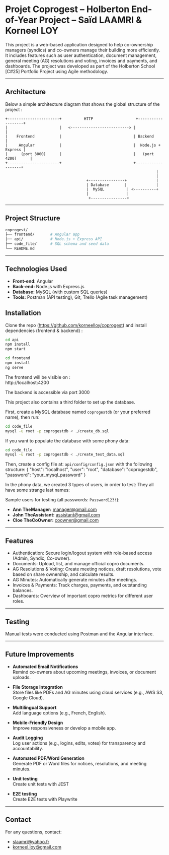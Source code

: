 # Projet Coprogest – Holberton End-of-Year Project – Saïd LAAMRI & Korneel LOY

This project is a web-based application designed to help co-ownership managers (syndics) and co-owners manage their building more efficiently. It includes features such as user authentication, document management, general meeting (AG) resolutions and voting, invoices and payments, and dashboards.
The project was developed as part of the Holberton School [C#25] Portfolio Project using Agile methodology.

---

## Architecture

Below a simple architecture diagram that shows the global structure of the project :

```plaintext
+-----------------------+          HTTP                   +-------------------+
|                       |   <--------------------------> |                    |
|    Frontend           |                                | Backend            |
|     Angular           |                                |  Node.js + Express |
|      (port 3000)      |                                |   (port 4200)      |
+-----------------------+                                +-------------------+
                                                                   |
                                                                   |
                                    +----------------+             |
                                    | Database       |             |
                                    |  MySQL          | <----------+
                                    |                 |
                                     +----------------+
```

---

## Project Structure
```bash
coprogest/
├── frontend/       # Angular app
├── api/            # Node.js + Express API
├── code_file/      # SQL schema and seed data
└── README.md
```

---

## Technologies Used
- **Front-end:** Angular  
- **Back-end:** Node.js with Express.js  
- **Database:** MySQL (with custom SQL queries)  
- **Tools:** Postman (API testing), Git, Trello (Agile task management)

## Installation

Clone the repo (https://github.com/korneelloy/coprogest) and install dependencies  (frontend & backend) :

```bash
cd api
npm install
npm start
```

```bash
cd frontend
npm install
ng serve
```

The frontend will be visible on :  
http://localhost:4200

The backend is accessible via port 3000

This project also contains a third folder to set up the database.

First, create a MySQL database named `coprogestdb` (or your preferred name), then run:


```bash
cd code_file
mysql -u root -p coprogestdb < ./create_db.sql
```

If you want to populate the database with some phony data: 
```bash
cd code_file
mysql -u root -p coprogestdb < ./create_test_data.sql
```
Then, create a config file at: `api/config/config.json` with the following structure:
{
  "host": "localhost",
  "user": "root",
  "database": "coprogestdb",
  "password": "your_mysql_password"
}


In the phony data, we created 3 types of users, in order to test:
They all have some strange last names: 

Sample users for testing (all passwords: `Password123!`):
- **Ann TheManager:** manager@gmail.com  
- **John TheAssistant:** assistant@gmail.com  
- **Cloe TheCoOwner:** coowner@gmail.com  
---

## Features

- Authentication: Secure login/logout system with role-based access (Admin, Syndic, Co-owner).
- Documents: Upload, list, and manage official copro documents.
- AG Resolutions & Voting: Create meeting notices, draft resolutions, vote based on share ownership, and calculate results.
- AG Minutes: Automatically generate minutes after meetings.
- Invoices & Payments: Track charges, payments, and outstanding balances.
- Dashboards: Overview of important copro metrics for different user roles.

---

## Testing
Manual tests were conducted using Postman and the Angular interface.

---


## Future Improvements

- **Automated Email Notifications**  
  Remind co-owners about upcoming meetings, invoices, or document uploads.

- **File Storage Integration**  
  Store files like PDFs and AG minutes using cloud services (e.g., AWS S3, Google Cloud).

- **Multilingual Support**  
  Add language options (e.g., French, English).

- **Mobile-Friendly Design**  
  Improve responsiveness or develop a mobile app.

- **Audit Logging**  
  Log user actions (e.g., logins, edits, votes) for transparency and accountability.

- **Automated PDF/Word Generation**  
  Generate PDF or Word files for notices, resolutions, and meeting minutes.

- **Unit testing**  
  Create unit tests with JEST 

- **E2E testing**  
  Create E2E tests with Playwrite

---

## Contact
For any questions, contact:  
- slaamri@yahoo.fr
- korneel.loy@gmail.com  
